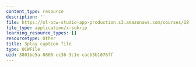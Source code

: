 ```yaml
---
content_type: resource
description: ''
file: https://ol-ocw-studio-app-production.s3.amazonaws.com/courses/18-03sc-differential-equations-fall-2011/3801be5a0800cc363c1ecacb3b1076ff_Y9_zrupnz0Q.srt
file_type: application/x-subrip
learning_resource_types: []
resourcetype: Other
title: 3play caption file
type: OCWFile
uid: 3801be5a-0800-cc36-3c1e-cacb3b1076ff
---
```

